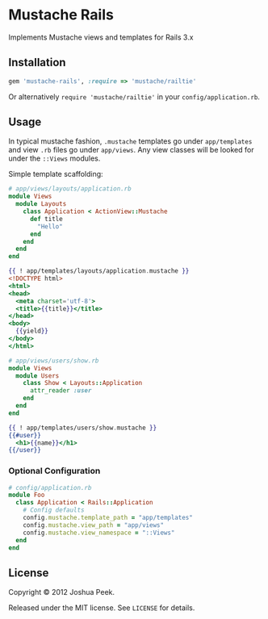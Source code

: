 # Mustache Rails

Implements Mustache views and templates for Rails 3.x

## Installation

``` ruby
gem 'mustache-rails', :require => 'mustache/railtie'
```

Or alternatively `require 'mustache/railtie'` in your `config/application.rb`.

## Usage

In typical mustache fashion, `.mustache` templates go under `app/templates` and view `.rb` files go under `app/views`. Any view classes will be looked for under the `::Views` modules.

Simple template scaffolding:

``` ruby
# app/views/layouts/application.rb
module Views
  module Layouts
    class Application < ActionView::Mustache
      def title
        "Hello"
      end
    end
  end
end
```

``` mustache
{{ ! app/templates/layouts/application.mustache }}
<!DOCTYPE html>
<html>
<head>
  <meta charset='utf-8'>
  <title>{{title}}</title>
</head>
<body>
  {{yield}}
</body>
</html>
```

``` ruby
# app/views/users/show.rb
module Views
  module Users
    class Show < Layouts::Application
      attr_reader :user
    end
  end
end
```

``` mustache
{{ ! app/templates/users/show.mustache }}
{{#user}}
  <h1>{{name}}</h1>
{{/user}}
```

### Optional Configuration

``` ruby
# config/application.rb
module Foo
  class Application < Rails::Application
    # Config defaults
    config.mustache.template_path = "app/templates"
    config.mustache.view_path = "app/views"
    config.mustache.view_namespace = "::Views"
  end
end
```

## License

Copyright &copy; 2012 Joshua Peek.

Released under the MIT license. See `LICENSE` for details.

